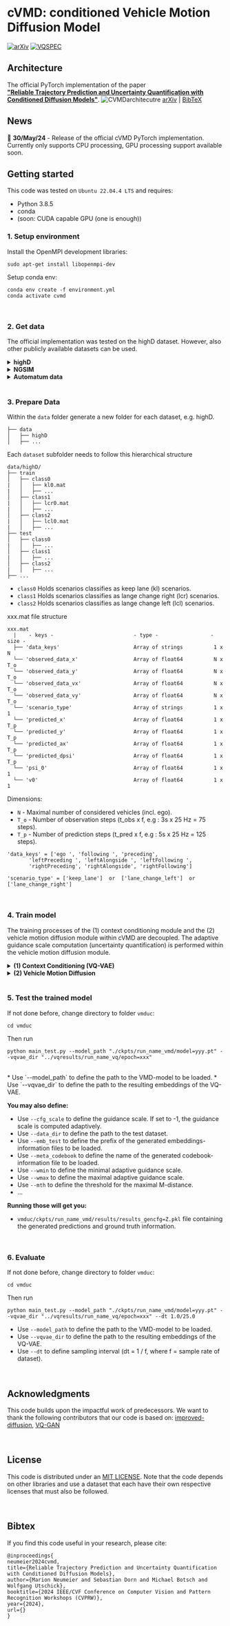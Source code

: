 # cVMD: conditioned Vehicle Motion Diffusion Model


[![arXiv](https://img.shields.io/badge/arXiv-<2405.14384>-<COLOR>.svg)](https://arxiv.org/abs/2405.14384)
[![VQSPEC](https://img.shields.io/badge/Embedding_Explorer-VQSPEC-blue)](https://mb-team-thi.github.io/VQSPEC/)



## Architecture
The official PyTorch implementation of the paper <br />
[**"Reliable Trajectory Prediction and Uncertainty Quantification with Conditioned Diffusion Models"**](https://arxiv.org/abs/2405.14384).
![CVMDarchitecutre](https://github.com/mariiilyn/test/assets/78954553/e6bfec67-80e4-4d22-af6d-cfa00ce41bdc)
[arXiv](https://arxiv.org/abs/2405.14384) | [BibTeX](#bibtex) 




## News

📢 **30/May/24** - Release of the official cVMD PyTorch implementation. Currently only supports CPU processing, GPU processing support available soon.

## Getting started

This code was tested on `Ubuntu 22.04.4 LTS` and requires:

* Python 3.8.5
* conda 
* (soon: CUDA capable GPU (one is enough))<br />

### 1. Setup environment

Install the OpenMPI development libraries:
```shell
sudo apt-get install libopenmpi-dev
```

Setup conda env:
```shell
conda env create -f environment.yml
conda activate cvmd
```
<br />

### 2. Get data
The official implementation was tested on the highD dataset. However, also other publicly available datasets can be used.

<details>
  <summary><b>highD</b></summary>

To get the data follow the steps provided on the dataset homepage: https://levelxdata.com/highd-dataset/.

</details>
<details>
  <summary><b>NGSIM</b></summary>

To get the data follow the steps provided on the dataset homepage: https://ops.fhwa.dot.gov/trafficanalysistools/ngsim.htm.

</details>
<details>
  <summary><b>Automatum data</b></summary>

To get the data follow the steps provided on the dataset homepage: https://automatum-data.com/de.

</details>
<br />

### 3. Prepare Data
Within the `data` folder generate a new folder for each dataset, e.g. highD.
```
├── data
│   ├── highD
│   ├── ...
```
Each `dataset` subfolder needs to follow this hierarchical structure
```
data/highD/
├── train
│   ├── class0
|   │   ├── kl0.mat
|   │   ├── ...
│   ├── class1
|   │   ├── lcr0.mat
|   │   ├── ...
│   ├── class2
|   │   ├── lcl0.mat
|   │   ├── ...
├── test
│   ├── class0
|   │   ├── ...
│   ├── class1
|   │   ├── ...
│   ├── class2
|   │   ├── ...
├── ...
```
* `class0` Holds scenarios classifies as keep lane (kl) scenarios.
* `class1` Holds scenarios classifies as lange change right (lcr) scenarios.
* `class2` Holds scenarios classifies as lange change left  (lcl) scenarios.


xxx.mat file structure

```
xxx.mat
  |    - keys -                          - type -                 - size -
  ├── 'data_keys'                        Array of strings          1 x N
  └── 'observed_data_x'                  Array of float64          N x T_o
  └── 'observed_data_y'                  Array of float64          N x T_o
  └── 'observed_data_vx'                 Array of float64          N x T_o
  └── 'observed_data_vy'                 Array of float64          N x T_o
  └── 'scenario_type'                    Array of strings          1 x 1
  └── 'predicted_x'                      Array of float64          1 x T_p
  └── 'predicted_y'                      Array of float64          1 x T_p
  └── 'predicted_ax'                     Array of float64          1 x T_p
  └── 'predicted_dpsi'                   Array of float64          1 x T_p
  └── 'psi_0'                            Array of float64          1 x 1
  └── 'v0'                               Array of float64          1 x 1
```
Dimensions:
* `N` - Maximal number of considered vehicles (incl. ego).
* `T_o` - Number of observation steps (t_obs x f, e.g : 3s x 25 Hz = 75 steps).
* `T_p` - Number of prediction steps (t_pred x f, e.g : 5s x 25 Hz = 125 steps).
  
```
'data_keys' = ['ego ', 'following ', 'preceding',
       'leftPreceding ', 'leftAlongside ', 'leftFollowing ',
       'rightPreceding', 'rightAlongside', 'rightFollowing'] 
```
```
'scenario_type' = ['keep_lane']  or  ['lane_change_left']  or ['lane_change_right']
```



  
<br />

### 4. Train model

The training processes of the (1) context conditioning module and the (2) vehicle motion diffusion module within cVMD are decoupled. 
The adaptive guidance scale computation (uncertainty quantification) is performed within the vehicle motion diffusion module.

<details>
  <summary><b> (1) Context Conditioning (VQ-VAE)</b></summary>
  
#### 1 ) Set hyperparameters
To train the VQ-VAE Context Conditioning model, you should first decide some hyperparameters definded within the config file `vqvae/configs/custom_vqvae.yaml`.
Parameters can be overwritten or added with command-line options of the form `--key value`.

#### 2 ) Run training loop
Change directory to folder `vqvae`:
```shell
cd vqvae
```
Then run
```shell
python main.py --base ./configs/custom_vqvae.yaml
```

* Use `--base` to define the path to the hyperparameter config file.

**You may also define:**
* Use `--resume` path of model checkpoint to resume from.
* Use `--postfix` post-postfix for default name.
* Use `--seed` set seed for seed_everything.
* Use `--debug` enable post-mortem debugging.
* Use `--gpus` to define on a how many GPUs to train. (Not yet supported)

**Running those will get you:**
* `vqvae/logs/run_name_vq` folder containining saved checkpoints (top K=3) and logged training information.

#### 3 ) MLE 
Apply Maximum Likelihood Estimation (MLE) to find the most likely parameters for the conditional Gaussian distributions that best fit the underlying latent variables generated by the VQ-VAE (based on train data). This step is required for the uncertainty quantification associated with a new, unseen scenario. 
If not done before, change directory to folder `vqvae`:
```shell
cd vqvae
```
Then run
```shell
python main_inference.py --resume_ckpt "./logs/run_name_vq/checkpoints/epoch=xxx.ckpt"
```
* Use `--resume_ckpt` path of model checkpoint to resume from.
  
**You may also define:**
* Use `--pkl_name` prefix for the resulting embedding .pkl-files.
* Use `--result_dir` postfix for logdir where results are stored (default: vqresults).
* Use `--seed` set seed for seed_everything.
* Use `--plot_hist` If set to True a histogram for the codebook entry assignment is generated.

**Running those will get you:**
* `vqresults/example_run/epoch=xxx` folder containining the following information:
  * `meta_codebook_train.pkl` codebook information after training and MLE.
  * `meta_embeddings_train.pkl` embedding information for the train data generated by the VQ-VAE.
  * `meta_embeddings_test.pkl` embedding information for the test data generated by the VQ-VAE.
</details>

<details>
  <summary><b> (2) Vehicle Motion Diffusion</b></summary>

#### 1 ) Run training loop
Change directory to folder `vmduc`:
```shell
cd vmduc
```
Then run
```shell
python main.py --data_dir "../data/highD/train" --vqvae_dir "../vqresults/run_name_vq/epoch=xxx"
```
* Use `--data_dir` to define the path to the dataset.
* Use `--vqvae_dir` to define the path to the resulting embeddings of the VQ-VAE.

**You may also define:**
* Use `--batch_size` to define the batch size.
* Use `--lr` to define the learning rate.
* Use `--emb_train` to define the name of the generated embeddings-information file (train data) to be loaded.
* Use `--meta_codebook` to define the name of the generated codebook-information file to be loaded.
* Use `--log_interval` to define the log interval.
* Use `--save_interval` to define the save interval.
* ...

**Running those will get you:**
* `vmduc/ckpts/run_name_vmd` folder containining saved model checkpoints and logged training information.


</details>
<br />

### 5. Test the trained model
If not done before, change directory to folder `vmduc`:
```shell
cd vmduc
```
Then run
```shell
python main_test.py --model_path "./ckpts/run_name_vmd/model=yyy.pt" --vqvae_dir "../vqresults/run_name_vq/epoch=xxx"
```
<br />
* Use `--model_path` to define the path to the VMD-model to be loaded.
* Use `--vqvae_dir` to define the path to the resulting embeddings of the VQ-VAE.


**You may also define:**
* Use `--cfg_scale` to define the guidance scale. If set to -1, the guidance scale is computed adaptively.
* Use `--data_dir` to define the path to the test dataset.
* Use `--emb_test` to define the prefix of the generated embeddings-information files to be loaded.
* Use `--meta_codebook` to define the name of the generated codebook-information file to be loaded.
* Use `--wmin` to define the minimal adaptive guidance scale.
* Use `--wmax` to define the maximal adaptive guidance scale.
* Use `--mth` to define the threshold for the maximal M-distance.
* ...

**Running those will get you:**
* `vmduc/ckpts/run_name_vmd/results/results_gencfg=Z.pkl` file containing the generated predictions and ground truth information.

<br />

### 6. Evaluate
If not done before, change directory to folder `vmduc`:
```shell
cd vmduc
```
Then run
```shell
python main_test.py --model_path "./ckpts/run_name_vmd/model=yyy.pt" --vqvae_dir "../vqresults/run_name_vq/epoch=xxx" --dt 1.0/25.0
```

* Use `--model_path` to define the path to the VMD-model to be loaded.
* Use `--vqvae_dir` to define the path to the resulting embeddings of the VQ-VAE.
* Use `--dt` to define sampling interval (dt = 1 / f, where f = sample rate of dataset).

<br />

## Acknowledgments

This code builds upon the impactful work of predecessors. We want to thank the following contributors
that our code is based on:
[improved-diffusion](https://github.com/openai/improved-diffusion), [VQ-GAN](https://github.com/CompVis/taming-transformers)

<br />

## License
This code is distributed under an [MIT LICENSE](LICENSE).
Note that the code depends on other libraries and use a dataset that each have their own respective licenses that must also be followed.

<br />

## Bibtex
If you find this code useful in your research, please cite:
```
@inproceedings{
neumeier2024cvmd,
title={Reliable Trajectory Prediction and Uncertainty Quantification with Conditioned Diffusion Models},
author={Marion Neumeier and Sebastian Dorn and Michael Botsch and Wolfgang Utschick},
booktitle={2024 IEEE/CVF Conference on Computer Vision and Pattern Recognition Workshops (CVPRW)},
year={2024},
url={}
}
```

